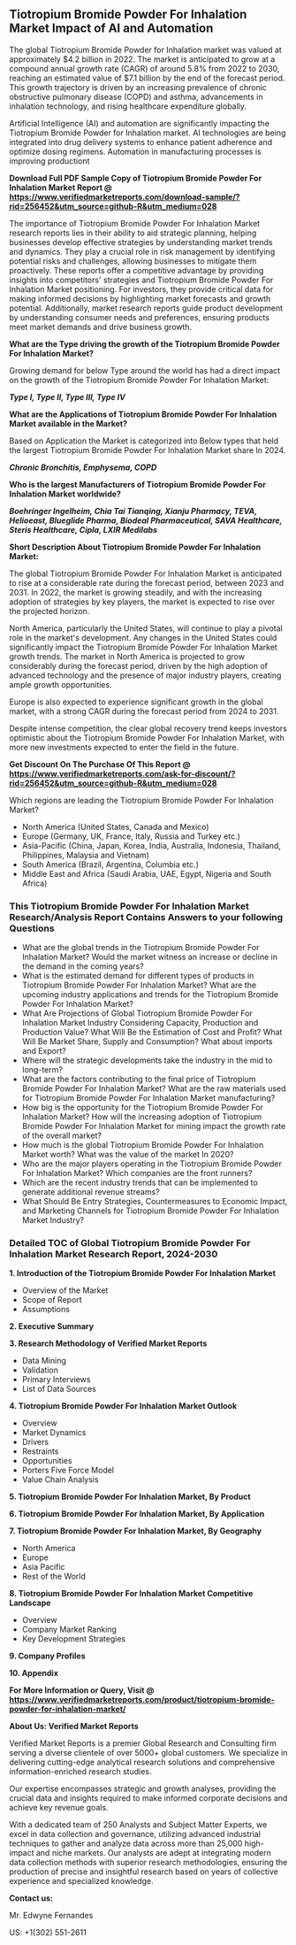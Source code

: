 <h2>Tiotropium Bromide Powder For Inhalation Market Impact of AI and Automation</h2><p>The global Tiotropium Bromide Powder for Inhalation market was valued at approximately $4.2 billion in 2022. The market is anticipated to grow at a compound annual growth rate (CAGR) of around 5.8% from 2022 to 2030, reaching an estimated value of $7.1 billion by the end of the forecast period. This growth trajectory is driven by an increasing prevalence of chronic obstructive pulmonary disease (COPD) and asthma, advancements in inhalation technology, and rising healthcare expenditure globally.</p><p>Artificial Intelligence (AI) and automation are significantly impacting the Tiotropium Bromide Powder for Inhalation market. AI technologies are being integrated into drug delivery systems to enhance patient adherence and optimize dosing regimens. Automation in manufacturing processes is improving productiont</p><p id="" class=""><strong>Download Full PDF Sample Copy of Tiotropium Bromide Powder For Inhalation Market Report @ <a href="https://www.verifiedmarketreports.com/download-sample/?rid=256452&utm_source=github-R&utm_medium=028" target="_blank">https://www.verifiedmarketreports.com/download-sample/?rid=256452&utm_source=github-R&utm_medium=028</a></strong></p><p>The importance of&nbsp;Tiotropium Bromide Powder For Inhalation Market research reports lies in their ability to aid strategic planning, helping businesses develop effective strategies by understanding market trends and dynamics. They play a crucial role in risk management by identifying potential risks and challenges, allowing businesses to mitigate them proactively. These reports offer a competitive advantage by providing insights into competitors' strategies and Tiotropium Bromide Powder For Inhalation Market positioning. For investors, they provide critical data for making informed decisions by highlighting market forecasts and growth potential. Additionally, market research reports guide product development by understanding consumer needs and preferences, ensuring products meet market demands and drive business growth.</p><p><strong>What are the&nbsp;Type driving the growth of the Tiotropium Bromide Powder For Inhalation Market?</strong></p><p id="" class="">Growing demand for below Type around the world has had a direct impact on the growth of the Tiotropium Bromide Powder For Inhalation Market:</p><em><strong>Type I, Type II, Type III, Type IV</strong></em></p><strong>What are the&nbsp;Applications&nbsp;of Tiotropium Bromide Powder For Inhalation Market available in the Market?</strong></p><p id="" class="">Based on Application the Market is categorized into Below types that held the largest Tiotropium Bromide Powder For Inhalation Market share In 2024.</p><em><strong>Chronic Bronchitis, Emphysema, COPD</strong></em></p><strong>Who is the largest Manufacturers of Tiotropium Bromide Powder For Inhalation Market worldwide?</strong></p><p><em><strong>Boehringer Ingelheim, Chia Tai Tianqing, Xianju Pharmacy, TEVA, Helioeast, Blueglide Pharma, Biodeal Pharmaceutical, SAVA Healthcare, Steris Healthcare, Cipla, LXIR Medilabs</strong></em></p><p id="" class=""><strong>Short Description About Tiotropium Bromide Powder For Inhalation Market:</strong></p><p>The global Tiotropium Bromide Powder For Inhalation Market is anticipated to rise at a considerable rate during the forecast period, between 2023 and 2031. In 2022, the market is growing steadily, and with the increasing adoption of strategies by key players, the market is expected to rise over the projected horizon.</p><p>North America, particularly the United States, will continue to play a pivotal role in the market's development. Any changes in the United States could significantly impact the Tiotropium Bromide Powder For Inhalation Market growth trends. The market in North America is projected to grow considerably during the forecast period, driven by the high adoption of advanced technology and the presence of major industry players, creating ample growth opportunities.</p><p>Europe is also expected to experience significant growth in the global market, with a strong CAGR during the forecast period from 2024 to 2031.</p><p>Despite intense competition, the clear global recovery trend keeps investors optimistic about the Tiotropium Bromide Powder For Inhalation Market, with more new investments expected to enter the field in the future.</p><p id="" class=""><strong>Get Discount On The Purchase Of This Report @ <a href="https://www.verifiedmarketreports.com/ask-for-discount/?rid=256452&utm_source=github-R&utm_medium=028" target="_blank">https://www.verifiedmarketreports.com/ask-for-discount/?rid=256452&utm_source=github-R&utm_medium=028</a></strong></p>Which regions are leading the Tiotropium Bromide Powder For Inhalation Market?</p><ul><li>North America (United States, Canada and Mexico)</li><li>Europe (Germany, UK, France, Italy, Russia and Turkey etc.)</li><li>Asia-Pacific (China, Japan, Korea, India, Australia, Indonesia, Thailand, Philippines, Malaysia and Vietnam)</li><li>South America (Brazil, Argentina, Columbia etc.)</li><li>Middle East and Africa (Saudi Arabia, UAE, Egypt, Nigeria and South Africa)</li></ul><h3 id="" class="">This Tiotropium Bromide Powder For Inhalation Market Research/Analysis Report Contains Answers to your following Questions</h3><ul><li>What are the global trends in the Tiotropium Bromide Powder For Inhalation Market? Would the market witness an increase or decline in the demand in the coming years?</li><li>What is the estimated demand for different types of products in Tiotropium Bromide Powder For Inhalation Market? What are the upcoming industry applications and trends for the Tiotropium Bromide Powder For Inhalation Market?</li><li>What Are Projections of Global Tiotropium Bromide Powder For Inhalation Market Industry Considering Capacity, Production and Production Value? What Will Be the Estimation of Cost and Profit? What Will Be Market Share, Supply and Consumption? What about imports and Export?</li><li>Where will the strategic developments take the industry in the mid to long-term?</li><li>What are the factors contributing to the final price of Tiotropium Bromide Powder For Inhalation Market? What are the raw materials used for Tiotropium Bromide Powder For Inhalation Market manufacturing?</li><li>How big is the opportunity for the Tiotropium Bromide Powder For Inhalation Market? How will the increasing adoption of Tiotropium Bromide Powder For Inhalation Market for mining impact the growth rate of the overall market?</li><li>How much is the global Tiotropium Bromide Powder For Inhalation Market worth? What was the value of the market In 2020?</li><li>Who are the major players operating in the Tiotropium Bromide Powder For Inhalation Market? Which companies are the front runners?</li><li>Which are the recent industry trends that can be implemented to generate additional revenue streams?</li><li>What Should Be Entry Strategies, Countermeasures to Economic Impact, and Marketing Channels for Tiotropium Bromide Powder For Inhalation Market Industry?</li></ul><h3 id="" class="">Detailed TOC of Global Tiotropium Bromide Powder For Inhalation Market Research Report, 2024-2030</h3><p id="" class=""><strong>1. Introduction of the Tiotropium Bromide Powder For Inhalation Market</strong></p><ul><li>Overview of the Market</li><li>Scope of Report</li><li>Assumptions</li></ul><p id="" class=""><strong>2. Executive Summary</strong></p><p id="" class=""><strong>3. Research Methodology of Verified Market Reports</strong></p><ul><li>Data Mining</li><li>Validation</li><li>Primary Interviews</li><li>List of Data Sources</li></ul><p id="" class=""><strong>4. Tiotropium Bromide Powder For Inhalation Market Outlook</strong></p><ul><li>Overview</li><li>Market Dynamics</li><li>Drivers</li><li>Restraints</li><li>Opportunities</li><li>Porters Five Force Model</li><li>Value Chain Analysis</li></ul><p id="" class=""><strong>5. Tiotropium Bromide Powder For Inhalation Market, By Product</strong></p><p id="" class=""><strong>6. Tiotropium Bromide Powder For Inhalation Market, By Application</strong></p><p id="" class=""><strong>7. Tiotropium Bromide Powder For Inhalation Market, By Geography</strong></p><ul><li>North America</li><li>Europe</li><li>Asia Pacific</li><li>Rest of the World</li></ul><p id="" class=""><strong>8. Tiotropium Bromide Powder For Inhalation Market Competitive Landscape</strong></p><ul><li>Overview</li><li>Company Market Ranking</li><li>Key Development Strategies</li></ul><p id="" class=""><strong>9. Company Profiles</strong></p><p id="" class=""><strong>10. Appendix</strong></p><p id="" class=""><strong>For More Information or Query, Visit @ <a href="https://www.verifiedmarketreports.com/product/tiotropium-bromide-powder-for-inhalation-market/" target="_blank">https://www.verifiedmarketreports.com/product/tiotropium-bromide-powder-for-inhalation-market/</a></strong></p><p id="" class=""><strong>About Us: Verified Market Reports</strong></p><p id="" class="">Verified Market Reports is a premier Global Research and Consulting firm serving a diverse clientele of over 5000+ global customers. We specialize in delivering cutting-edge analytical research solutions and comprehensive information-enriched research studies.</p><p id="" class="">Our expertise encompasses strategic and growth analyses, providing the crucial data and insights required to make informed corporate decisions and achieve key revenue goals.</p><p id="" class="">With a dedicated team of 250 Analysts and Subject Matter Experts, we excel in data collection and governance, utilizing advanced industrial techniques to gather and analyze data across more than 25,000 high-impact and niche markets. Our analysts are adept at integrating modern data collection methods with superior research methodologies, ensuring the production of precise and insightful research based on years of collective experience and specialized knowledge.</p><p id="" class=""><strong>Contact us:</strong></p><p id="" class="">Mr. Edwyne Fernandes</p><p id="" class="">US: +1(302) 551-2611</p>